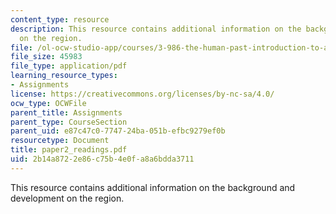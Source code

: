 ```yaml
---
content_type: resource
description: This resource contains additional information on the background and development
  on the region.
file: /ol-ocw-studio-app/courses/3-986-the-human-past-introduction-to-archaeology-fall-2006/2b14a8722e86c75b4e0fa8a6bdda3711_paper2_readings.pdf
file_size: 45983
file_type: application/pdf
learning_resource_types:
- Assignments
license: https://creativecommons.org/licenses/by-nc-sa/4.0/
ocw_type: OCWFile
parent_title: Assignments
parent_type: CourseSection
parent_uid: e87c47c0-7747-24ba-051b-efbc9279ef0b
resourcetype: Document
title: paper2_readings.pdf
uid: 2b14a872-2e86-c75b-4e0f-a8a6bdda3711
---
```

This resource contains additional information on the background and development on the region.
